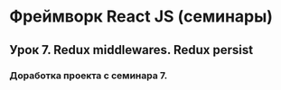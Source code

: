 # Фреймворк React JS (семинары)
## Урок 7. Redux middlewares. Redux persist

### Доработка проекта с семинара 7.